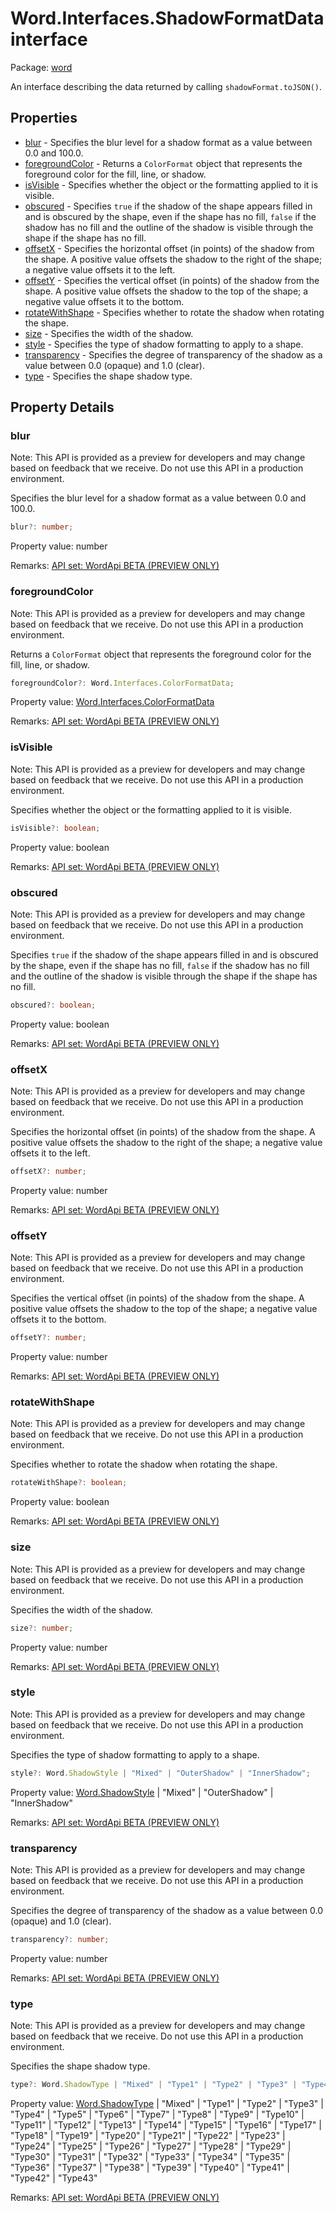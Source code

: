 # Word.Interfaces.ShadowFormatData interface

Package: [word](/en-us/javascript/api/word)

An interface describing the data returned by calling `shadowFormat.toJSON()`.

## Properties

- [blur](#blur) - Specifies the blur level for a shadow format as a value between 0.0 and 100.0.
- [foregroundColor](#foregroundcolor) - Returns a `ColorFormat` object that represents the foreground color for the fill, line, or shadow.
- [isVisible](#isvisible) - Specifies whether the object or the formatting applied to it is visible.
- [obscured](#obscured) - Specifies `true` if the shadow of the shape appears filled in and is obscured by the shape, even if the shape has no fill, `false` if the shadow has no fill and the outline of the shadow is visible through the shape if the shape has no fill.
- [offsetX](#offsetx) - Specifies the horizontal offset (in points) of the shadow from the shape. A positive value offsets the shadow to the right of the shape; a negative value offsets it to the left.
- [offsetY](#offsety) - Specifies the vertical offset (in points) of the shadow from the shape. A positive value offsets the shadow to the top of the shape; a negative value offsets it to the bottom.
- [rotateWithShape](#rotatewithshape) - Specifies whether to rotate the shadow when rotating the shape.
- [size](#size) - Specifies the width of the shadow.
- [style](#style) - Specifies the type of shadow formatting to apply to a shape.
- [transparency](#transparency) - Specifies the degree of transparency of the shadow as a value between 0.0 (opaque) and 1.0 (clear).
- [type](#type) - Specifies the shape shadow type.

## Property Details

### blur

Note: This API is provided as a preview for developers and may change based on feedback that we receive. Do not use this API in a production environment.

Specifies the blur level for a shadow format as a value between 0.0 and 100.0.

```typescript
blur?: number;
```

Property value: number

Remarks: [API set: WordApi BETA (PREVIEW ONLY)](/en-us/javascript/api/requirement-sets/word/word-api-requirement-sets)

### foregroundColor

Note: This API is provided as a preview for developers and may change based on feedback that we receive. Do not use this API in a production environment.

Returns a `ColorFormat` object that represents the foreground color for the fill, line, or shadow.

```typescript
foregroundColor?: Word.Interfaces.ColorFormatData;
```

Property value: [Word.Interfaces.ColorFormatData](/en-us/javascript/api/word/word.interfaces.colorformatdata)

Remarks: [API set: WordApi BETA (PREVIEW ONLY)](/en-us/javascript/api/requirement-sets/word/word-api-requirement-sets)

### isVisible

Note: This API is provided as a preview for developers and may change based on feedback that we receive. Do not use this API in a production environment.

Specifies whether the object or the formatting applied to it is visible.

```typescript
isVisible?: boolean;
```

Property value: boolean

Remarks: [API set: WordApi BETA (PREVIEW ONLY)](/en-us/javascript/api/requirement-sets/word/word-api-requirement-sets)

### obscured

Note: This API is provided as a preview for developers and may change based on feedback that we receive. Do not use this API in a production environment.

Specifies `true` if the shadow of the shape appears filled in and is obscured by the shape, even if the shape has no fill, `false` if the shadow has no fill and the outline of the shadow is visible through the shape if the shape has no fill.

```typescript
obscured?: boolean;
```

Property value: boolean

Remarks: [API set: WordApi BETA (PREVIEW ONLY)](/en-us/javascript/api/requirement-sets/word/word-api-requirement-sets)

### offsetX

Note: This API is provided as a preview for developers and may change based on feedback that we receive. Do not use this API in a production environment.

Specifies the horizontal offset (in points) of the shadow from the shape. A positive value offsets the shadow to the right of the shape; a negative value offsets it to the left.

```typescript
offsetX?: number;
```

Property value: number

Remarks: [API set: WordApi BETA (PREVIEW ONLY)](/en-us/javascript/api/requirement-sets/word/word-api-requirement-sets)

### offsetY

Note: This API is provided as a preview for developers and may change based on feedback that we receive. Do not use this API in a production environment.

Specifies the vertical offset (in points) of the shadow from the shape. A positive value offsets the shadow to the top of the shape; a negative value offsets it to the bottom.

```typescript
offsetY?: number;
```

Property value: number

Remarks: [API set: WordApi BETA (PREVIEW ONLY)](/en-us/javascript/api/requirement-sets/word/word-api-requirement-sets)

### rotateWithShape

Note: This API is provided as a preview for developers and may change based on feedback that we receive. Do not use this API in a production environment.

Specifies whether to rotate the shadow when rotating the shape.

```typescript
rotateWithShape?: boolean;
```

Property value: boolean

Remarks: [API set: WordApi BETA (PREVIEW ONLY)](/en-us/javascript/api/requirement-sets/word/word-api-requirement-sets)

### size

Note: This API is provided as a preview for developers and may change based on feedback that we receive. Do not use this API in a production environment.

Specifies the width of the shadow.

```typescript
size?: number;
```

Property value: number

Remarks: [API set: WordApi BETA (PREVIEW ONLY)](/en-us/javascript/api/requirement-sets/word/word-api-requirement-sets)

### style

Note: This API is provided as a preview for developers and may change based on feedback that we receive. Do not use this API in a production environment.

Specifies the type of shadow formatting to apply to a shape.

```typescript
style?: Word.ShadowStyle | "Mixed" | "OuterShadow" | "InnerShadow";
```

Property value: [Word.ShadowStyle](/en-us/javascript/api/word/word.shadowstyle) | "Mixed" | "OuterShadow" | "InnerShadow"

Remarks: [API set: WordApi BETA (PREVIEW ONLY)](/en-us/javascript/api/requirement-sets/word/word-api-requirement-sets)

### transparency

Note: This API is provided as a preview for developers and may change based on feedback that we receive. Do not use this API in a production environment.

Specifies the degree of transparency of the shadow as a value between 0.0 (opaque) and 1.0 (clear).

```typescript
transparency?: number;
```

Property value: number

Remarks: [API set: WordApi BETA (PREVIEW ONLY)](/en-us/javascript/api/requirement-sets/word/word-api-requirement-sets)

### type

Note: This API is provided as a preview for developers and may change based on feedback that we receive. Do not use this API in a production environment.

Specifies the shape shadow type.

```typescript
type?: Word.ShadowType | "Mixed" | "Type1" | "Type2" | "Type3" | "Type4" | "Type5" | "Type6" | "Type7" | "Type8" | "Type9" | "Type10" | "Type11" | "Type12" | "Type13" | "Type14" | "Type15" | "Type16" | "Type17" | "Type18" | "Type19" | "Type20" | "Type21" | "Type22" | "Type23" | "Type24" | "Type25" | "Type26" | "Type27" | "Type28" | "Type29" | "Type30" | "Type31" | "Type32" | "Type33" | "Type34" | "Type35" | "Type36" | "Type37" | "Type38" | "Type39" | "Type40" | "Type41" | "Type42" | "Type43";
```

Property value: [Word.ShadowType](/en-us/javascript/api/word/word.shadowtype) | "Mixed" | "Type1" | "Type2" | "Type3" | "Type4" | "Type5" | "Type6" | "Type7" | "Type8" | "Type9" | "Type10" | "Type11" | "Type12" | "Type13" | "Type14" | "Type15" | "Type16" | "Type17" | "Type18" | "Type19" | "Type20" | "Type21" | "Type22" | "Type23" | "Type24" | "Type25" | "Type26" | "Type27" | "Type28" | "Type29" | "Type30" | "Type31" | "Type32" | "Type33" | "Type34" | "Type35" | "Type36" | "Type37" | "Type38" | "Type39" | "Type40" | "Type41" | "Type42" | "Type43"

Remarks: [API set: WordApi BETA (PREVIEW ONLY)](/en-us/javascript/api/requirement-sets/word/word-api-requirement-sets)